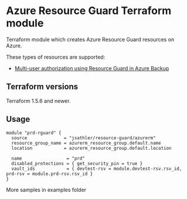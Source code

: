 # Azure Resource Guard Terraform module

Terraform module which creates Azure Resource Guard resources on Azure.

These types of resources are supported:

* [Multi-user authorization using Resource Guard in Azure Backup](https://learn.microsoft.com/en-us/azure/backup/multi-user-authorization?tabs=azure-portal&pivots=vaults-recovery-services-vault)

## Terraform versions

Terraform 1.5.6 and newer.

## Usage

```hcl
module "prd-rguard" {
  source              = "jsathler/resource-guard/azurerm"
  resource_group_name = azurerm_resource_group.default.name
  location            = azurerm_resource_group.default.location

  name                 = "prd"
  disabled_protections = { get_security_pin = true }
  vault_ids            = { devtest-rsv = module.devtest-rsv.rsv_id, prd-rsv = module.prd-rsv.rsv_id }
}
```

More samples in examples folder